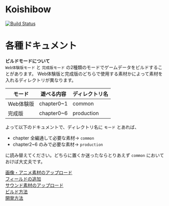# Koishibow
[![Build Status](https://travis-ci.org/sairoutine/Koishibow.svg?branch=gh-pages)](https://travis-ci.org/sairoutine/Koishibow)

# 各種ドキュメント
**ビルドモードについて**  
`Web体験版モード` と `完成版モード` の2種類のモードでゲームデータをビルドすることがあります。
Web体験版と完成版のどちらで使用する素材かによって素材を入れるディレクトリが異なります。

| モード    | 遊べる内容 | ディレクトリ名 |
|-----------|------------|----------------|
| Web体験版 | chapter0~1 | common         |
| 完成版    | chapter0~6 | production     |

よって以下のドキュメントで、ディレクトリ名に `モード` とあれば、  
 - chapter 全編通して必要な素材→ `common`
 - chapter2~6 のみで必要な素材→ `production`

に読み替えてください。どちらに置くか迷ったならとりあえず `common` においておけば大丈夫です。

[画像・アニメ素材のアップロード](./md/image_and_anime.md)  
[フィールドの追加](./md/field.md)  
[サウンド素材のアップロード](./md/audio.md)  
[ビルド方法](./md/build.md)  
[開発方法](./md/development.md)  

